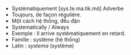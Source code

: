 - Systématiquement	[sys.te.ma.tik.mɑ̃]	Adverbe	
- Toujours, de façon régulière.
- Một cách hệ thống, đều đặn
- Systematically / Always
- Exemple : Il arrive systématiquement en retard.
- Famille : système (hệ thống)
- Latin : *systema* (système)